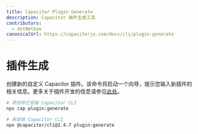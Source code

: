 ```yaml
---
title: Capacitor Plugin Generate
description: Capacitor 插件生成工具
contributors:
  - dotNetkow
canonicalUrl: https://capacitorjs.com/docs/cli/plugin-generate
---
```


# 插件生成

创建新的自定义 Capacitor 插件。该命令将启动一个向导，提示您输入新插件的相关信息。更多关于插件开发的信息请参见[此处](/plugins.md)。

```bash
# 项目中已安装 Capacitor CLI
npx cap plugin:generate

# 未安装 Capacitor CLI
npx @capacitor/cli@2.4.7 plugin:generate
```